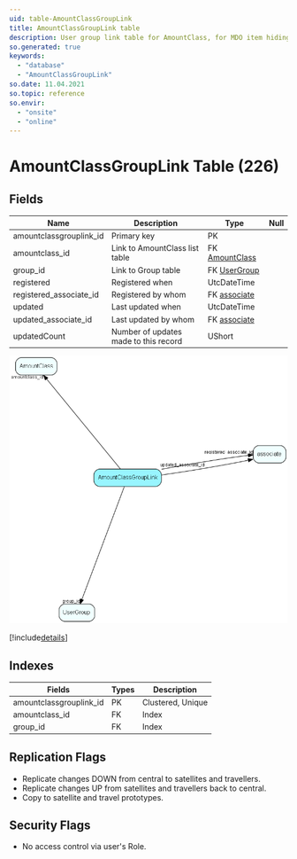 ```yaml
---
uid: table-AmountClassGroupLink
title: AmountClassGroupLink table
description: User group link table for AmountClass, for MDO item hiding
so.generated: true
keywords:
  - "database"
  - "AmountClassGroupLink"
so.date: 11.04.2021
so.topic: reference
so.envir:
  - "onsite"
  - "online"
---
```


# AmountClassGroupLink Table (226)

## Fields

| Name | Description | Type | Null |
|------|-------------|------|:----:|
|amountclassgrouplink\_id|Primary key|PK| |
|amountclass\_id|Link to AmountClass list table|FK [AmountClass](amountclass.md)| |
|group\_id|Link to Group table|FK [UserGroup](usergroup.md)| |
|registered|Registered when|UtcDateTime| |
|registered\_associate\_id|Registered by whom|FK [associate](associate.md)| |
|updated|Last updated when|UtcDateTime| |
|updated\_associate\_id|Last updated by whom|FK [associate](associate.md)| |
|updatedCount|Number of updates made to this record|UShort| |


![AmountClassGroupLink table relationship diagram](./media/AmountClassGroupLink.png)

[!include[details](./includes/amountclassgrouplink.md)]

## Indexes

| Fields | Types | Description |
|--------|-------|-------------|
|amountclassgrouplink\_id |PK |Clustered, Unique |
|amountclass\_id |FK |Index |
|group\_id |FK |Index |

## Replication Flags

* Replicate changes DOWN from central to satellites and travellers.
* Replicate changes UP from satellites and travellers back to central.
* Copy to satellite and travel prototypes.

## Security Flags

* No access control via user's Role.

